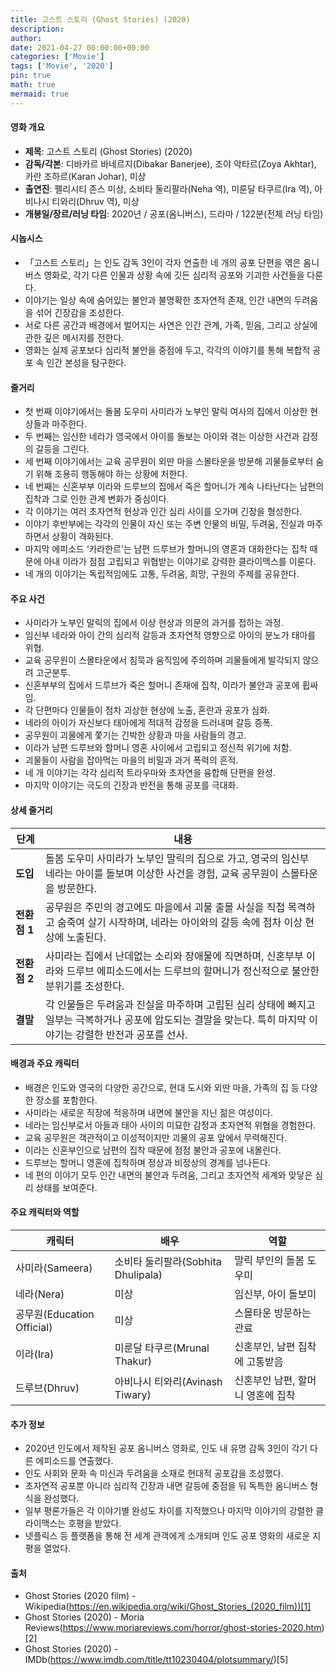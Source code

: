 ```yaml
---
title: 고스트 스토리 (Ghost Stories) (2020)
description: 
author: 
date: 2021-04-27 00:00:00+00:00
categories: ['Movie']
tags: ['Movie', '2020']
pin: true
math: true
mermaid: true
---
```

#### 영화 개요

- **제목**: 고스트 스토리 (Ghost Stories) (2020)  
- **감독/각본**: 디바카르 바네르지(Dibakar Banerjee), 조야 악타르(Zoya Akhtar), 카란 조하르(Karan Johar), 미상  
- **출연진**: 펠리시티 존스 미상, 소비타 둘리팔라(Neha 역), 미룬달 타쿠르(Ira 역), 아비나시 티와리(Dhruv 역), 미상  
- **개봉일/장르/러닝 타임**: 2020년 / 공포(옴니버스), 드라마 / 122분(전체 러닝 타임)  

#### 시놉시스

- 「고스트 스토리」는 인도 감독 3인이 각자 연출한 네 개의 공포 단편을 엮은 옴니버스 영화로, 각기 다른 인물과 상황 속에 깃든 심리적 공포와 기괴한 사건들을 다룬다.  
- 이야기는 일상 속에 숨어있는 불안과 불명확한 초자연적 존재, 인간 내면의 두려움을 섞어 긴장감을 조성한다.  
- 서로 다른 공간과 배경에서 벌어지는 사연은 인간 관계, 가족, 믿음, 그리고 상실에 관한 깊은 메시지를 전한다.  
- 영화는 실제 공포보다 심리적 불안을 중점에 두고, 각각의 이야기를 통해 복합적 공포 속 인간 본성을 탐구한다.  

#### 줄거리

- 첫 번째 이야기에서는 돌봄 도우미 사미라가 노부인 말릭 여사의 집에서 이상한 현상들과 마주한다.  
- 두 번째는 임신한 네라가 영국에서 아이를 돌보는 아이와 겪는 이상한 사건과 감정의 갈등을 그린다.  
- 세 번째 이야기에서는 교육 공무원이 외딴 마을 스몰타운을 방문해 괴물들로부터 숨기 위해 조용히 행동해야 하는 상황에 처한다.  
- 네 번째는 신혼부부 이라와 드루브의 집에서 죽은 할머니가 계속 나타난다는 남편의 집착과 그로 인한 관계 변화가 중심이다.  
- 각 이야기는 여러 초자연적 현상과 인간 심리 사이를 오가며 긴장을 형성한다.  
- 이야기 후반부에는 각각의 인물이 자신 또는 주변 인물의 비밀, 두려움, 진실과 마주하면서 상황이 격화된다.  
- 마지막 에피소드 ‘카라한르’는 남편 드루브가 할머니의 영혼과 대화한다는 집착 때문에 아내 이라가 점점 고립되고 위협받는 이야기로 강력한 클라이맥스를 이룬다.  
- 네 개의 이야기는 독립적임에도 고통, 두려움, 희망, 구원의 주제를 공유한다.  

#### 주요 사건

- 사미라가 노부인 말릭의 집에서 이상 현상과 의문의 과거를 접하는 과정.  
- 임신부 네라와 아이 간의 심리적 갈등과 초자연적 영향으로 아이의 분노가 태아를 위협.  
- 교육 공무원이 스몰타운에서 침묵과 움직임에 주의하며 괴물들에게 발각되지 않으려 고군분투.  
- 신혼부부의 집에서 드루브가 죽은 할머니 존재에 집착, 이라가 불안과 공포에 휩싸임.  
- 각 단편마다 인물들이 점차 괴상한 현상에 노출, 혼란과 공포가 심화.  
- 네라의 아이가 자신보다 태아에게 적대적 감정을 드러내며 갈등 증폭.  
- 공무원이 괴물에게 쫓기는 긴박한 상황과 마을 사람들의 경고.  
- 이라가 남편 드루브와 할머니 영혼 사이에서 고립되고 정신적 위기에 처함.  
- 괴물들이 사람을 잡아먹는 마을의 비밀과 과거 폭력의 흔적.  
- 네 개 이야기는 각각 심리적 트라우마와 초자연을 융합해 단편을 완성.  
- 마지막 이야기는 극도의 긴장과 반전을 통해 공포를 극대화.  

#### 상세 줄거리

| **단계**    | **내용**                                                                                                                                       |
|-------------|------------------------------------------------------------------------------------------------------------------------------------------------|
| **도입**    | 돌봄 도우미 사미라가 노부인 말릭의 집으로 가고, 영국의 임신부 네라는 아이를 돌보며 이상한 사건을 경험, 교육 공무원이 스몰타운을 방문한다.             |
| **전환점 1** | 공무원은 주민의 경고에도 마을에서 괴물 출몰 사실을 직접 목격하고 숨죽여 살기 시작하며, 네라는 아이와의 갈등 속에 점차 이상 현상에 노출된다.                      |
| **전환점 2** | 사미라는 집에서 난데없는 소리와 장애물에 직면하며, 신혼부부 이라와 드루브 에피소드에서는 드루브의 할머니가 정신적으로 불안한 분위기를 조성한다.               |
| **결말**    | 각 인물들은 두려움과 진실을 마주하며 고립된 심리 상태에 빠지고 일부는 극복하거나 공포에 압도되는 결말을 맞는다. 특히 마지막 이야기는 강렬한 반전과 공포를 선사.    |

#### 배경과 주요 캐릭터

- 배경은 인도와 영국의 다양한 공간으로, 현대 도시와 외딴 마을, 가족의 집 등 다양한 장소를 포함한다.  
- 사미라는 새로운 직장에 적응하며 내면에 불안을 지닌 젊은 여성이다.  
- 네라는 임신부로서 아들과 태아 사이의 미묘한 감정과 초자연적 위협을 경험한다.  
- 교육 공무원은 객관적이고 이성적이지만 괴물의 공포 앞에서 무력해진다.  
- 이라는 신혼부인으로 남편의 집착 때문에 점점 불안과 공포에 내몰린다.  
- 드루브는 할머니 영혼에 집착하며 정상과 비정상의 경계를 넘나든다.  
- 네 편의 이야기 모두 인간 내면의 불안과 두려움, 그리고 초자연적 세계와 맞닿은 심리 상태를 보여준다.  

#### 주요 캐릭터와 역할

| **캐릭터**  | **배우**                | **역할**                        |
|-------------|-------------------------|---------------------------------|
| 사미라(Sameera)  | 소비타 둘리팔라(Sobhita Dhulipala)  | 말릭 부인의 돌봄 도우미            |
| 네라(Nera)       | 미상                       | 임신부, 아이 돌보미               |
| 공무원(Education Official) | 미상                       | 스몰타운 방문하는 관료             |
| 이라(Ira)        | 미룬달 타쿠르(Mrunal Thakur)      | 신혼부인, 남편 집착에 고통받음      |
| 드루브(Dhruv)    | 아비나시 티와리(Avinash Tiwary)    | 신혼부인 남편, 할머니 영혼에 집착   |

#### 추가 정보

- 2020년 인도에서 제작된 공포 옴니버스 영화로, 인도 내 유명 감독 3인이 각기 다른 에피소드를 연출했다.  
- 인도 사회와 문화 속 미신과 두려움을 소재로 현대적 공포감을 조성했다.  
- 초자연적 공포뿐 아니라 심리적 긴장과 내면 갈등에 중점을 둬 독특한 옴니버스 형식을 완성했다.  
- 일부 평론가들은 각 이야기별 완성도 차이를 지적했으나 마지막 이야기의 강렬한 클라이맥스는 호평을 받았다.  
- 넷플릭스 등 플랫폼을 통해 전 세계 관객에게 소개되며 인도 공포 영화의 새로운 지평을 열었다.  

#### 출처

- Ghost Stories (2020 film) - Wikipedia(https://en.wikipedia.org/wiki/Ghost_Stories_(2020_film))[1]  
- Ghost Stories (2020) - Moria Reviews(https://www.moriareviews.com/horror/ghost-stories-2020.htm)[2]  
- Ghost Stories (2020) - IMDb(https://www.imdb.com/title/tt10230404/plotsummary/)[5]
